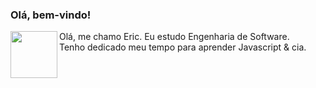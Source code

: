 ### Olá, bem-vindo!
<p align="left">
<!--   <img align="left" src="icon-light.svg?raw=true" height="75em" /> -->
  <img align="left" src="https://media.giphy.com/media/26tn33aiTi1jkl6H6/giphy.gif" height="75em" />
  Olá, me chamo Eric. Eu estudo Engenharia de Software. <br/>
  Tenho dedicado meu tempo para aprender Javascript & cia. <br/>
<!--   Muitas vezes falhando, mas sempre aprendendo! ✌ -->
</p>



<!-- <p align="left">
  <a href="mailto:eric.lemoss@gmail.com">
    <picture>
      <source media="(prefers-color-scheme: dark)" srcset="https://img.shields.io/badge/gmail-2e3440.svg?&style=for-the-badge&logo=gmail&logoColor=D14836">
      <source media="(prefers-color-scheme: light)"srcset="https://img.shields.io/badge/gmail-eceff4.svg?&style=for-the-badge&logo=gmail&logoColor=D14836">
      <img alt="Gmail" src="https://img.shields.io/badge/gmail-eceff4.svg?&style=for-the-badge&logo=gmail&logoColor=D14836">
    </picture>
  </a>&nbsp;
  <a href="https://www.linkedin.com/in/eric-lemos" target="_blank">
    <picture>
      <source media="(prefers-color-scheme: dark)" srcset="https://img.shields.io/badge/linkedin-2e3440.svg?&style=for-the-badge&logo=linkedin&logoColor=0A66C2">
      <source media="(prefers-color-scheme: light)"srcset="https://img.shields.io/badge/linkedin-eceff4.svg?&style=for-the-badge&logo=linkedin&logoColor=0A66C2">
      <img alt="LindedIn" src="https://img.shields.io/badge/linkedin-eceff4.svg?&style=for-the-badge&logo=linkedin&logoColor=0A66C2">
    </picture>
  </a>&nbsp;
</p> -->
